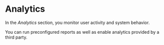 <!-- loioa7d60bb008034e8089f50b600313dc4d -->

# Analytics



In the *Analytics* section, you monitor user activity and system behavior.

You can run preconfigured reports as well as enable analytics provided by a third party.

